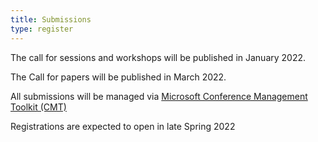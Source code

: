 ```yaml
---
title: Submissions
type: register
---
```


<p align="justify">The call for sessions and workshops will be published in January 2022.</p>

The Call for papers will be published in March 2022.

All submissions will be managed via [Microsoft Conference Management Toolkit (CMT)](https://cmt3.research.microsoft.com/)

Registrations are expected to open in late Spring 2022
